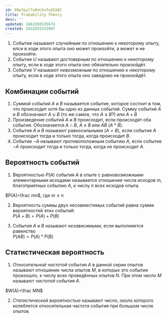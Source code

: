```yaml
---
id: 99pfpyl7u0nLhnfuX5X6C
title: Probability Theory
desc: ''
updated: 1663265535674
created: 1632655332907
---
```


1. Событие называют *случайным* по отношению к некоторому опыту, елси в ходе этого опыта оно может произойти, а может и не произойти.
2. Событие $U$ называют *достоверным* по отношению к некоторому опыту, если в ходе этого опыта оно обязательно произойдёт.
3. Событие $V$ называют *невозможным* по отношению к некоторому опыту, если в ходе этого опыта оно заведомо не произойдёт.

## Комбинации событий
1. *Суммой* событий $A$ и $B$ называется событие, которое состоит в том, что происходит хотя бы одно из данных событий. Сумму событий $A$ и $B$ обозначают $A \cup B$ (то же самое, что $A \lor B$?) или $A+B$
2. Произведение событий $A$ и $B$ происходит, если происходят оба события. Обозначается $A \cap B$, $A \land B$ или $AB$ ($A*B$).
3. События $A$ и $B$ называют равносильными ($A=B$), если событие $A$ происходит тогда и только тогда, когда происходит $B$.
4. Событие $\neg A$ называют *противоположным* событию $A$, если событие $\neg A$ происходит тогда и только тогда, когда не происходит $A$.

## Вероятность событий
1. Вероятностью $P(A)$ события $A$ в опыте с равновозможными элементарными исходами называется отношение числа исходов $m$, благоприятных событию $A$, к числу $n$ всех исходов опыта.

  $P(A)=\frac mn$, где $m\le n$

2. Вероятность суммы двух несовместимых событий равна сумме вероятностей этих событий:  
$P(A+B) = P(A) + P(B)$

3. События $A$ и $B$ называют *независимыми*, если выполняется равенство  
$P(AB)=P(A)*P(B)$

## Статистическая вероятность
1. *Относительной частотой* события $A$ в данной серии опытов называют отношение числа опытов $M$, в которых это событие произошло, к числу всех проведённых опытов $N$. При этом число $M$ называют *частотой события* $A$.

$W(A)=\frac MN$

2. *Статистической вероятностью* называют число, около которого колеблется относительная частота события при большом числе опытов.
